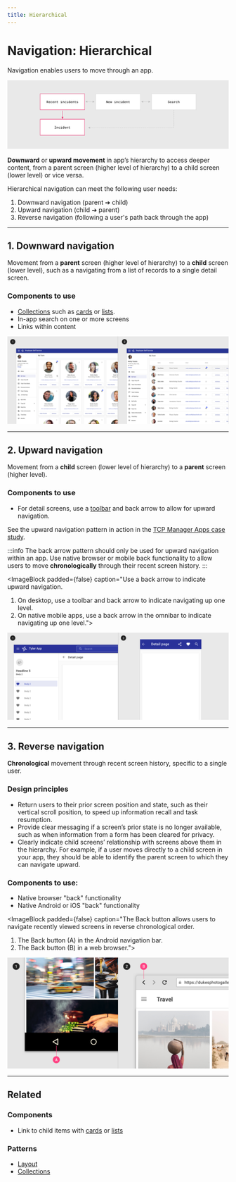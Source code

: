 ```yaml
---
title: Hierarchical
---
```


# Navigation: Hierarchical

Navigation enables users to move through an app.

<ImageBlock padded={false}>

![Hierarchical navigation.](./images/hierarchical-navigation.png)

</ImageBlock>

**Downward** or **upward movement** in app’s hierarchy to access deeper content, from a parent screen (higher level of hierarchy) to a child screen (lower level) or vice versa.

Hierarchical navigation can meet the following user needs:

1. Downward navigation (parent ➔ child) 
2. Upward navigation (child ➔ parent)
3. Reverse navigation (following a user's path back through the app)

---

## 1. Downward navigation 

Movement from a **parent** screen (higher level of hierarchy) to a **child** screen (lower level), such as a navigating from a list of records to a single detail screen. 

### Components to use 
- [Collections](/patterns/collections) such as [cards](/components/cards/card) or [lists](/components/lists/list).
- In-app search on one or more screens
- Links within content

<ImageBlock padded={false} caption="Cards or lists may be used to facilitate downward navigation.">

![Cards or lists may be used to facilitate downward navigation.](./images/top-down-nav.png)

</ImageBlock>

---

## 2. Upward navigation

Movement from a **child** screen (lower level of hierarchy) to a **parent** screen (higher level).

### Components to use 
- For detail screens, use a [toolbar](/components/toolbar) and back arrow to allow for upward navigation. 

See the upward navigation pattern in action in the [TCP Manager Apps case study](/core/other/case-studies/manager-apps).

:::info
The back arrow pattern should only be used for upward navigation within an app. Use native browser or mobile back functionality to allow users to move **chronologically** through their recent screen history.
:::

<ImageBlock padded={false} caption="Use a back arrow to indicate upward navigation.<br>
1. On desktop, use a toolbar and back arrow to indicate navigating up one level.<br>
2. On native mobile apps, use a back arrow in the omnibar to indicate navigating up one level.">

![Use a back arrow to indicate upward navigation. Cards or lists may be used to facilitate downward navigation.](./images/hierarchical-navigation-types.png)

</ImageBlock>

---

## 3. Reverse navigation 

**Chronological** movement through recent screen history, specific to a single user. 

### Design principles

- Return users to their prior screen position and state, such as their vertical scroll position, to speed up information recall and task resumption.
- Provide clear messaging if a screen’s prior state is no longer available, such as when information from a form has been cleared for privacy.
- Clearly indicate child screens’ relationship with screens above them in the hierarchy. For example, if a user moves directly to a child screen in your app, they should be able to identify the parent screen to which they can navigate upward.

### Components to use:

- Native browser "back" functionality 
- Native Android or iOS "back" functionality

<ImageBlock padded={false} caption="The Back button allows users to navigate recently viewed screens in reverse chronological order.<br>
1. The Back button (A) in the Android navigation bar. <br>
2. The Back button (B) in a web browser.">

![Use a back arrow to indicate upward navigation. Cards or lists may be used to facilitate downward navigation.](./images/back-nav.png)

</ImageBlock>

---

## Related 

### Components

- Link to child items with [cards](/components/cards/card) or [lists](/components/lists/list)

### Patterns

- [Layout](/patterns/layout/introduction)
- [Collections](/patterns/collections)
